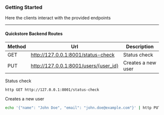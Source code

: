 ### Getting Started

Here the clients interact with the provided endpoints

---

#### Quickstore Backend Routes

| Method | Url                                   | Description        |
|--------|---------------------------------------|--------------------|
| GET    | http://127.0.0.1:8001/status-check    | Status check       |
| PUT    | http://127.0.0.1:8001/users/{user_id} | Creates a new user |

Status check
```bash
http GET http://127.0.0.1:8001/status-check
```

Creates a new user
```bash
echo '{"name": "John Doe", "email": "john.doe@example.com"}' | http PUT http://127.0.0.1:8001/users/04c0176d-30b3-4ace-b8f1-e2e51b0eca56
```